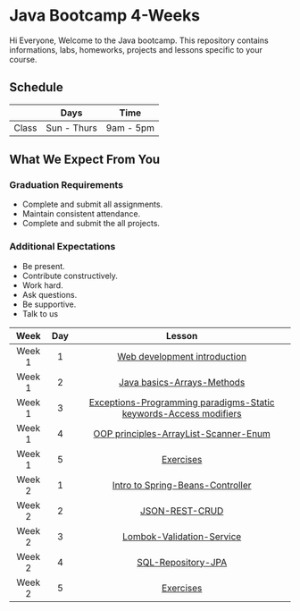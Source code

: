    
# Java Bootcamp 4-Weeks 
Hi Everyone, Welcome to the Java bootcamp. This repository contains informations, labs, homeworks, projects and lessons specific to your course.

## Schedule
|  | Days | Time |
| --- | ------------- | ------------- |
| Class | Sun - Thurs  | 9am - 5pm  |


## What We Expect From You
### Graduation Requirements
* Complete and submit all assignments.
* Maintain consistent attendance.
* Complete and submit the all projects.
### Additional Expectations
* Be present.
* Contribute constructively.
* Work hard.
* Ask questions.
* Be supportive.
* Talk to us

| Week   | Day | Lesson |
|:-----:|:---:|:------:|
| Week 1| 1   |[Web development introduction](https://github.com/Tuwaiq-Java/Week-01-Day-01)
| Week 1| 2   |[Java basics-Arrays-Methods](https://github.com/Tuwaiq-Java/Week-01-Day-02)
| Week 1| 3   |[Exceptions-Programming paradigms-Static keywords-Access modifiers](https://github.com/Tuwaiq-Java/Week-01-Day-03)
| Week 1| 4   |[OOP principles-ArrayList-Scanner-Enum](https://github.com/Tuwaiq-Java/Week-01-Day-04)
| Week 1| 5   |[Exercises](https://github.com/Tuwaiq-Java/Week-01-Day-05)
| Week 2| 1   |[Intro to Spring-Beans-Controller](https://github.com/Tuwaiq-Java/Week-02-Day-01)
| Week 2| 2   |[JSON-REST-CRUD](https://github.com/Tuwaiq-Java/Week-02-Day-02)
| Week 2| 3  |[Lombok-Validation-Service](https://github.com/Tuwaiq-Java/Week-02-Day-03)
| Week 2| 4   |[SQL-Repository-JPA](https://github.com/Tuwaiq-Java/Week-02-Day-04)
| Week 2| 5   |[Exercises](https://github.com/Tuwaiq-Java/Week-02-Day-05)


